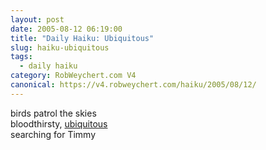 ```yaml
---
layout: post
date: 2005-08-12 06:19:00
title: "Daily Haiku: Ubiquitous"
slug: haiku-ubiquitous
tags:
  - daily haiku
category: RobWeychert.com V4
canonical: https://v4.robweychert.com/haiku/2005/08/12/
---
```


birds patrol the skies  
bloodthirsty, [ubiquitous](http://dictionary.reference.com/wordoftheday/archive/2005/08/12.html)  
searching for Timmy
